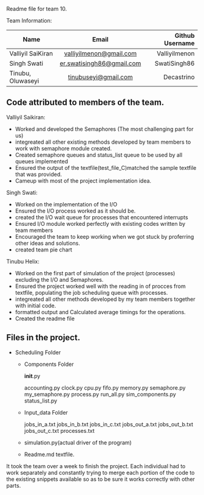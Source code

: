 Readme file for team 10.

Team Information:

| Name                         | Email           | Github Username  |
| -----------------------------|:---------------:| ----------------:|
|  Valliyil SaiKiran           | valliyilmenon@gmail.com |Valliyilmenon             |
| Singh Swati|er.swatisingh86@gmail.com| SwatiSingh86 |
|Tinubu, Oluwaseyi| tinubuseyi@gmail.com|Decastrino |



Code attributed to members of the team.
---------------------------------------

Valliyil Saikiran:

- Worked and developed the Semaphores (The most challenging part for us)
- integreated all other existing methods developed by team members to work with semaphore module created.
- Created semaphore queues and status_list queue to be used by all queues implemented
- Ensured the output of the textfile(test_file_C)matched the sample textfile that was provided.
- Cameup with most of the project implementation idea.

Singh Swati:

- Worked on the implementation of the I/O 
- Ensured the I/O process worked as it should be.
- created the I/O wait queue for processes that encountered interrupts
- Ensured I/O module worked perfectly with existing codes written by team members
- Encouraged the team to keep working when we got stuck by proferring other ideas and solutions.
- created team pie chart

Tinubu Helix:

- Worked on the first part of simulation of the project (processes) excluding the I/O and Semaphores.
- Ensured the project worked well with the reading in of procces from textfile, populating the job scheduling queue with processes.
- integreated all other methods developed by my team members together with initial code.
- formatted output and Calculated average timings for the operations.
- Created the readme file


Files in the project.
---------------------------

* Scheduling Folder

	* Components Folder
	
		__init__.py
		
		accounting.py
		clock.py
		cpu.py
		fifo.py
		memory.py
		semaphore.py
		my_semaphore.py
		process.py
		run_all.py
		sim_components.py
		status_list.py
		
	* Input_data Folder
		
		jobs_in_a.txt
		jobs_in_b.txt
		jobs_in_c.txt
		jobs_out_a.txt
		jobs_out_b.txt
		jobs_out_c.txt
		processes.txt
	
	* simulation.py(actual driver of the program)
	* Readme.md textfile.


It took the team over a week to finish the project. Each individual had to work separately and constantly trying to merge
each portion of the code to the existing snippets available so as to be sure it works correctly with other parts.


